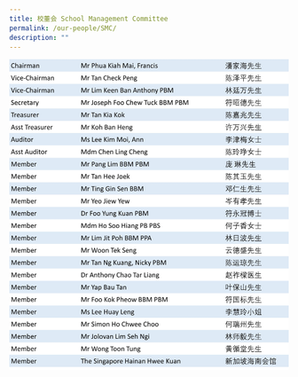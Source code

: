 ```yaml
---
title: 校董会 School Management Committee
permalink: /our-people/SMC/
description: ""
---
```

![smc](/images/Our%20People/smclist%202.jpg)